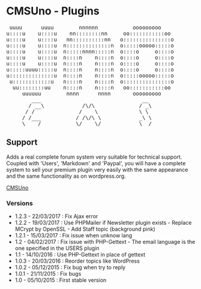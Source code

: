 CMSUno - Plugins
================

<pre>
 uuuu      uuuu        nnnnnn           ooooooooo
u::::u    u::::u    nn::::::::nn     oo:::::::::::oo
u::::u    u::::u   nn::::::::::nn   o:::::::::::::::o
u::::u    u::::u  n::::::::::::::n  o:::::ooooo:::::o
u::::u    u::::u  n:::::nnnn:::::n  o::::o     o::::o
u::::u    u::::u  n::::n    n::::n  o::::o     o::::o
u::::u    u::::u  n::::n    n::::n  o::::o     o::::o
u:::::uuuu:::::u  n::::n    n::::n  o::::o     o::::o
u::::::::::::::u  n::::n    n::::n  o:::::ooooo:::::o
 u::::::::::::u   n::::n    n::::n  o:::::::::::::::o
  uu::::::::uu    n::::n    n::::n   oo:::::::::::oo
     uuuuuu        nnnn      nnnn       ooooooooo
        ___                                __
       / __\            /\/\              / _\
      / /              /    \             \ \
     / /___           / /\/\ \            _\ \
     \____/           \/    \/            \__/
</pre>

## Support ##

Adds a real complete forum system very suitable for technical support.
Coupled with 'Users', 'Markdown' and 'Paypal', you will have a complete system to sell your premium plugin very easily with the same appearance and the same functionality as on wordpress.org.

[CMSUno](https://github.com/boiteasite/cmsuno)

### Versions ###

* 1.2.3 - 22/03/2017 : Fix Ajax error
* 1.2.2 - 19/03/2017 : Use PHPMailer if Newsletter plugin exists - Replace MCrypt by OpenSSL - Add Staff topic (background pink)
* 1.2.1 - 15/03/2017 : Fix issue when unknow lang
* 1.2 - 04/02/2017 : Fix issue with PHP-Gettext - The email language is the one specified in the USERS plugin
* 1.1 - 14/10/2016 : Use PHP-Gettext in place of gettext
* 1.0.3 - 20/03/2016 : Reorder topics like WordPress
* 1.0.2 - 05/12/2015 : Fix bug when try to reply
* 1.0.1 - 21/11/2015 : Fix bugs
* 1.0 - 05/10/2015 : First stable version